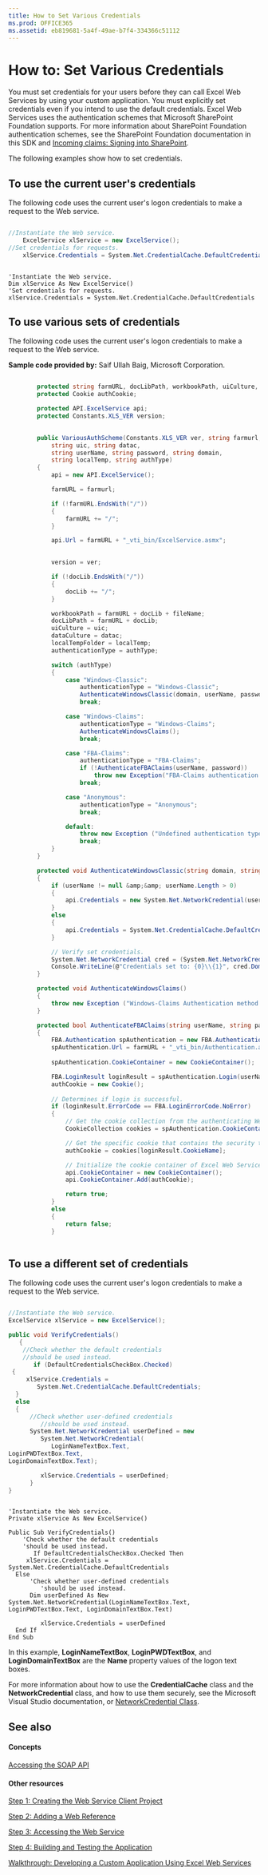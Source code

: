 ```yaml
---
title: How to Set Various Credentials
ms.prod: OFFICE365
ms.assetid: eb819681-5a4f-49ae-b7f4-334366c51112
---
```



# How to: Set Various Credentials

You must set credentials for your users before they can call Excel Web Services by using your custom application. You must explicitly set credentials even if you intend to use the default credentials. Excel Web Services uses the authentication schemes that Microsoft SharePoint Foundation supports. For more information about SharePoint Foundation authentication schemes, see the SharePoint Foundation documentation in this SDK and  [Incoming claims: Signing into SharePoint](incoming-claims-signing-into-sharepoint).
  
    
    

The following examples show how to set credentials.
## To use the current user's credentials

The following code uses the current user's logon credentials to make a request to the Web service. 
  
    
    

```cs

//Instantiate the Web service.
    ExcelService xlService = new ExcelService();
//Set credentials for requests.
    xlService.Credentials = System.Net.CredentialCache.DefaultCredentials;

```


```VB.net

'Instantiate the Web service.
Dim xlService As New ExcelService()
'Set credentials for requests.
xlService.Credentials = System.Net.CredentialCache.DefaultCredentials
```


## To use various sets of credentials

The following code uses the current user's logon credentials to make a request to the Web service. 
  
    
    
 **Sample code provided by:** Saif Ullah Baig, Microsoft Corporation.
  
    
    



```cs

        protected string farmURL, docLibPath, workbookPath, uiCulture, dataCulture, localTempFolder, authenticationType;
        protected Cookie authCookie;

        protected API.ExcelService api;
        protected Constants.XLS_VER version;
        

        public VariousAuthScheme(Constants.XLS_VER ver, string farmurl, string docLib, string fileName, 
            string uic, string datac,
            string userName, string password, string domain,
            string localTemp, string authType)
        {
            api = new API.ExcelService();

            farmURL = farmurl;

            if (!farmURL.EndsWith("/"))
            {
                farmURL += "/";
            }

            api.Url = farmURL + "_vti_bin/ExcelService.asmx";

            
            version = ver;

            if (!docLib.EndsWith("/"))
            {
                docLib += "/";
            }

            workbookPath = farmURL + docLib + fileName;
            docLibPath = farmURL + docLib;
            uiCulture = uic;
            dataCulture = datac;
            localTempFolder = localTemp;
            authenticationType = authType;

            switch (authType)
            {
                case "Windows-Classic":
                    authenticationType = "Windows-Classic";
                    AuthenticateWindowsClassic(domain, userName, password);
                    break;

                case "Windows-Claims":
                    authenticationType = "Windows-Claims";
                    AuthenticateWindowsClaims();
                    break;

                case "FBA-Claims":
                    authenticationType = "FBA-Claims";
                    if (!AuthenticateFBAClaims(userName, password))
                        throw new Exception("FBA-Claims authentication failed");
                    break;

                case "Anonymous":
                    authenticationType = "Anonymous";
                    break;

                default:
                    throw new Exception ("Undefined authentication type specified: " + authType);
                    break;
            }
        }

        protected void AuthenticateWindowsClassic(string domain, string userName, string password)
        {
            if (userName != null &amp;&amp; userName.Length > 0)
            {
                api.Credentials = new System.Net.NetworkCredential(userName, password, domain);
            }
            else
            {
                api.Credentials = System.Net.CredentialCache.DefaultCredentials;
            }

            // Verify set credentials.
            System.Net.NetworkCredential cred = (System.Net.NetworkCredential) api.Credentials;
            Console.WriteLine(@"Credentials set to: {0}\\{1}", cred.Domain, cred.UserName);
        }

        protected void AuthenticateWindowsClaims()
        {
            throw new Exception ("Windows-Claims Authentication method not implemented");
        }

        protected bool AuthenticateFBAClaims(string userName, string password)
        {
            FBA.Authentication spAuthentication = new FBA.Authentication();
            spAuthentication.Url = farmURL + "_vti_bin/Authentication.asmx";
                          
            spAuthentication.CookieContainer = new CookieContainer();

            FBA.LoginResult loginResult = spAuthentication.Login(userName, password);
            authCookie = new Cookie();
                
            // Determines if login is successful.
            if (loginResult.ErrorCode == FBA.LoginErrorCode.NoError)
            {
                // Get the cookie collection from the authenticating Web service.
                CookieCollection cookies = spAuthentication.CookieContainer.GetCookies(new Uri(spAuthentication.Url));

                // Get the specific cookie that contains the security token.
                authCookie = cookies[loginResult.CookieName];

                // Initialize the cookie container of Excel Web Services.
                api.CookieContainer = new CookieContainer();
                api.CookieContainer.Add(authCookie);

                return true;
            }
            else
            {
                return false;
            }
        

```


## To use a different set of credentials

The following code uses the current user's logon credentials to make a request to the Web service. 
  
    
    

```cs

//Instantiate the Web service.
ExcelService xlService = new ExcelService();

public void VerifyCredentials()
   {
    //Check whether the default credentials
    //should be used instead.  
       if (DefaultCredentialsCheckBox.Checked)
 {
     xlService.Credentials =     
        System.Net.CredentialCache.DefaultCredentials;
  }
  else
  {
      //Check whether user-defined credentials
         //should be used instead.
      System.Net.NetworkCredential userDefined = new 
         System.Net.NetworkCredential(
            LoginNameTextBox.Text,
LoginPWDTextBox.Text,
LoginDomainTextBox.Text);

         xlService.Credentials = userDefined;          
      }
}
```


```VB.net

'Instantiate the Web service.
Private xlService As New ExcelService()

Public Sub VerifyCredentials()
    'Check whether the default credentials
    'should be used instead.  
       If DefaultCredentialsCheckBox.Checked Then
     xlService.Credentials = System.Net.CredentialCache.DefaultCredentials
  Else
      'Check whether user-defined credentials
         'should be used instead.
      Dim userDefined As New System.Net.NetworkCredential(LoginNameTextBox.Text, LoginPWDTextBox.Text, LoginDomainTextBox.Text)

         xlService.Credentials = userDefined
  End If
End Sub
```

In this example, **LoginNameTextBox**, **LoginPWDTextBox**, and **LoginDomainTextBox** are the **Name** property values of the logon text boxes.
  
    
    
For more information about how to use the **CredentialCache** class and the **NetworkCredential** class, and how to use them securely, see the Microsoft Visual Studio documentation, or [NetworkCredential Class](http://msdn.microsoft.com/library/60b63419-9606-4fdc-a30f-257ded236f16.aspx).
  
    
    

## See also


#### Concepts


  
    
    
 [Accessing the SOAP API](accessing-the-soap-api)
#### Other resources


  
    
    
 [Step 1: Creating the Web Service Client Project](step-1-creating-the-web-service-client-project)
  
    
    
 [Step 2: Adding a Web Reference](step-2-adding-a-web-reference)
  
    
    
 [Step 3: Accessing the Web Service](step-3-accessing-the-web-service)
  
    
    
 [Step 4: Building and Testing the Application](step-4-building-and-testing-the-application)
  
    
    
 [Walkthrough: Developing a Custom Application Using Excel Web Services](walkthrough-developing-a-custom-application-using-excel-web-services)
